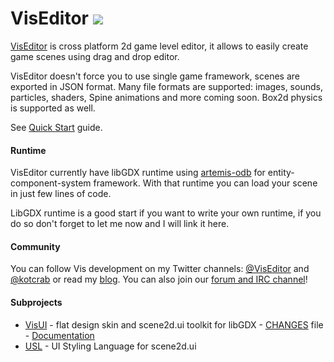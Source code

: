 VisEditor [![](http://kotcrab.com:8080/buildStatus/icon?job=viseditor-edge)](http://kotcrab.com:8080/job/viseditor-edge/)
=========

[VisEditor](http://vis.kotcrab.com/) is cross platform 2d game level editor, it allows to easily create game scenes using drag and drop editor. 

VisEditor doesn't force you to use single game framework, scenes are exported in JSON format. Many file formats are supported: images, sounds, particles, shaders, Spine animations and more coming soon. Box2d physics is supported as well.

See [Quick Start](https://github.com/kotcrab/VisEditor/wiki/Quick-Start) guide.

#### Runtime
VisEditor currently have libGDX runtime using [artemis-odb](https://github.com/junkdog/artemis-odb) for entity-component-system framework. With that runtime you can load your scene in just few lines of code.

LibGDX runtime is a good start if you want to write your own runtime, if you do so don't forget to let me now and I will link it here.

#### Community
You can follow Vis development on my Twitter channels: [@VisEditor](https://twitter.com/VisEditor) and [@kotcrab](https://twitter.com/kotcrab) or read my [blog](http://kotcrab.com/).
You can also join our [forum and IRC channel](https://github.com/kotcrab/VisEditor/wiki/IRC-Channel-and-Forum)!

#### Subprojects
* [VisUI](https://github.com/kotcrab/VisEditor/wiki/VisUI) - flat design skin and scene2d.ui toolkit for libGDX - [CHANGES](https://github.com/kotcrab/VisEditor/blob/master/UI/CHANGES) file - [Documentation](https://github.com/kotcrab/VisEditor/wiki/VisUI)  
* [USL](https://github.com/kotcrab/VisEditor/wiki/USL) - UI Styling Language for scene2d.ui
